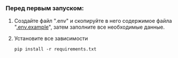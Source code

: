 ### Перед первым запуском:

1. Создайте файл ".env" и скопируйте в него содержимое файла "[.env.example](./.env.example)", затем заполните все необходимые данные.
<p>

2. Установите все зависимости 
    ```
    pip install -r requirements.txt
    ```


